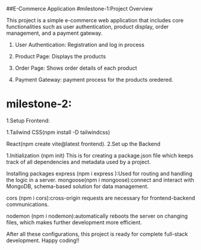 ##E-Commerce Application
#milestone-1:Project Overview

This project is a simple e-commerce web application that includes core functionalities such as user authentication, product display, order management, and a payment gateway.

1. User Authentication: Registration and log in process

2. Product Page: Displays the products

3. Order Page: Shows order details of each product

4. Payment Gateway: payment process for the products oredered.

# milestone-2:

1.Setup Frontend:

1.Tailwind CSS(npm install -D tailwindcss)

React(npm create vite@latest frontend). 2.Set up the Backend

1.Initialization (npm init) This is for creating a package.json file which keeps track of all dependencies and metadata used by a project.

Installing packages express (npm i express ):Used for routing and handling the logic in a server. mongoose(npm i mongoose):connect and interact with MongoDB, schema-based solution for data management.

cors (npm i cors):cross-origin requests are necessary for frontend-backend communications.

nodemon (npm i nodemon):automatically reboots the server on changing files, which makes further development more efficient.

After all these configurations, this project is ready for complete full-stack development. Happy coding!!
